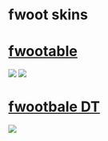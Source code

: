 # fwoot skins
# [fwootable](https://www.mediafire.com/file/cgis2bfjbhxfw6c/fwootable_DT.osk/file) 
![](https://media.discordapp.net/attachments/1099617263423852556/1212844029671120928/screenshot001.jpg?ex=65f35006&is=65e0db06&hm=e867aca38521741719dbbe55a5538531ccc91608ecec1c818ce0dd1838b48357&=&format=webp&width=810&height=456) 
![](https://media.discordapp.net/attachments/1099617263423852556/1212844029671120928/screenshot001.jpg?ex=65f35006&is=65e0db06&hm=e867aca38521741719dbbe55a5538531ccc91608ecec1c818ce0dd1838b48357&=&format=webp&width=810&height=456) 
# [fwootbale DT](https://www.mediafire.com/file/okep8w77wjtyki8/ReverseMix_v4.osk/file) 
![](https://cdn.discordapp.com/attachments/707468869727682593/1020048176289419314/screenshot437.png)
